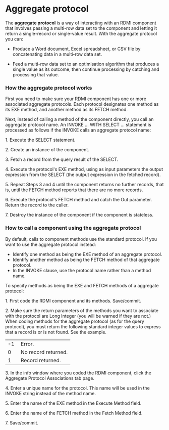 # Aggregate protocol

The **aggregate protocol** is a way of interacting with an RDMI component that involves passing a multi-row data set to the component and letting it return a single-record or single-value result. With the aggregate protocol you can:

- Produce a Word document, Excel spreadsheet, or CSV file by concatenating data in a multi-row data set.

- Feed a multi-row data set to an optimisation algorithm that produces a single value as its outcome, then continue processing by catching and processing that value.

### How the aggregate protocol works

First you need to make sure your RDMI component has one or more associated aggregate protocols. Each protocol designates one method as its EXE method, and another method as its FETCH method.

Next, instead of calling a method of the component directly, you call an aggregate protocol name. An INVOKE ... WITH SELECT ... statement is processed as follows if the INVOKE calls an aggregate protocol name:

1. Execute the SELECT statement.

2. Create an instance of the component.

3. Fetch a record from the query result of the SELECT.

4. Execute the protocol's EXE method, using as input parameters the output expression from the SELECT (the output expression in the fetched record).

5. Repeat Steps 3 and 4 until the component returns no further records, that is, until the FETCH method reports that there are no more records.

6. Execute the protocol's FETCH method and catch the Out parameter. Return the record to the caller.

7. Destroy the instance of the component if the component is stateless.

### How to call a component using the aggregate protocol

By default, calls to component methods use the standard protocol. If you want to use the aggregate protocol instead:

- Identify one method as being the EXE method of an aggregate protocol.
- Identify another method as being the FETCH method of that aggregate protocol.
- In the INVOKE clause, use the protocol name rather than a method name.

To specify methods as being the EXE and FETCH methods of a aggregate protocol:

1. First code the RDMI component and its methods. Save/commit.

2. Make sure the return parameters of the methods you want to associate with the protocol are Long Integer (you will be warned if they are not.) When coding methods for the aggregate protocol (as for the query protocol), you must return the following standard integer values to express that a record is or is not found. See the example.

|        |        |
|--------|--------|
|-1      |Error.  |
|0       |No record returned.|
|1       |Record returned.|



3. In the info window where you coded the RDMI component, click the Aggregate Protocol Associations tab page.

4. Enter a unique name for the protocol. This name will be used in the INVOKE string instead of the method name.

5. Enter the name of the EXE method in the Execute Method field.

6. Enter the name of the FETCH method in the Fetch Method field.

7. Save/commit.

 